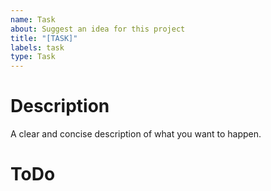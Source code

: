 ```yaml
---
name: Task
about: Suggest an idea for this project
title: "[TASK]"
labels: task
type: Task
---
```


# Description
A clear and concise description of what you want to happen.

# ToDo
